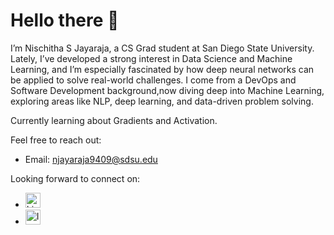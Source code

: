 # Hello there 👋

I’m Nischitha S Jayaraja, a CS Grad student at San Diego State University.
Lately, I’ve developed a strong interest in Data Science and Machine Learning, and I’m especially fascinated by how deep neural networks can be applied to solve real-world challenges.
I come from a DevOps and Software Development background,now diving deep into Machine Learning, exploring areas like NLP, deep learning, and data-driven problem solving.

Currently learning about Gradients and Activation.

Feel free to reach out:
- Email: [njayaraja9409@sdsu.edu](mailto:njayaraja9409@sdsu.edu)

Looking forward to connect on:
- <a href="https://www.linkedin.com/in/nischithasjayaraja/" target="_blank"><img src="https://cdn.jsdelivr.net/npm/simple-icons@v7/icons/linkedin.svg" alt="LinkedIn" width="24"/></a>
- <a href="https://www.instagram.com/nishu_jayaraj/" target="_blank"><img src="https://cdn.jsdelivr.net/npm/simple-icons@v7/icons/instagram.svg" alt="Instagram" width="24"/></a>
